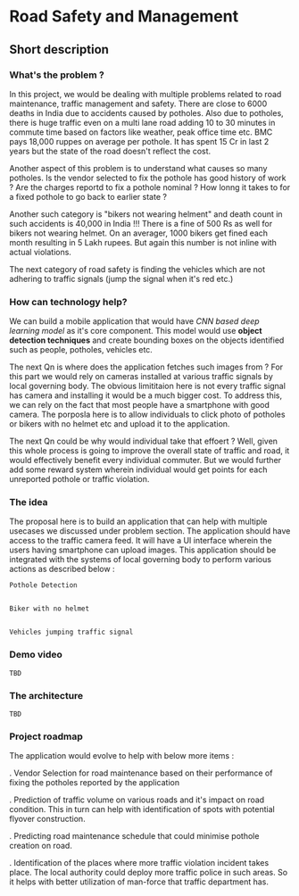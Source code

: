 # Road Safety and Management

## Short description

### What's the problem ?

In this project, we would be dealing with multiple problems related to road maintenance, traffic management and safety. There are close to 6000 deaths in India due to accidents caused by potholes. Also due to potholes, there is huge traffic even on a multi lane road adding 10 to 30 minutes in commute time based on factors like weather, peak office time etc. BMC pays 18,000 ruppes on average per pothole. It has spent 15 Cr in last 2 years but the state of the road doesn't reflect the cost.

Another aspect of this problem is to understand what causes so many potholes. Is the vendor selected to fix the pothole has good history of work ? Are the charges reportd to  fix a pothole nominal ? How lonng it takes to for a fixed pothole to go back to earlier state ?

Another such category is "bikers not wearing helment" and death count in such accidents is 40,000 in India !!! There is a fine of 500 Rs as well for bikers not wearing helmet. On an averager, 1000 bikers get fined each month resulting in 5 Lakh rupees. But again this number is not inline with actual violations.

The next category of road safety is finding the vehicles which are not adhering to traffic signals (jump the signal when it's red etc.)


### How can technology help?

We can build a mobile application that would have <i>CNN based deep learning model</i> as it's core component. This model would use <b>object detection techniques</b> and create bounding boxes on the objects identified such as people, potholes, vehicles etc.

The next Qn is where does the application fetches such images from ? For this part we would rely on cameras installed at various traffic signals by local governing body. The obvious limititaion here is not every traffic signal has camera and installing it would be a much bigger cost.
To address this, we can rely on the fact that most people have a smartphone with good camera. The porposla here is to allow individuals to click photo of potholes or bikers with no helmet etc and upload it to the application.

The next Qn could be why would individual take that effoert ? 
Well, given this whole process is going to improve the overall state of traffic and road, it would effectively benefit every individual commuter. But we would further add some reward system wherein individual would get points for each unreported pothole or traffic violation.


### The idea

The proposal here is to build an application that can help with multiple usecases we discussed under problem section. 
The application should have access to the traffic camera feed. It will have a UI interface wherein the users having smartphone can upload images. This application should be integrated with the systems of local governing body to perform various actions as described below :

    Pothole Detection
    
    
    Biker with no helmet
    
    
    Vehicles jumping traffic signal



### Demo video
    TBD

### The architecture
    TBD


### Project roadmap

The application would  evolve to help with below more items :
   
   . Vendor Selection for road maintenance based on their performance of fixing the potholes reported by the application
   
   . Prediction of traffic volume on various roads and it's impact on road condition. This in turn can help with identification of spots with potential   
   flyover construction.
   
   . Predicting road maintenance schedule that could minimise pothole creation on road.
   
   . Identification of the places where more traffic violation incident takes place. The local authority could deploy more traffic police in such areas. So 
   it helps with  better utilization of man-force that traffic department has. 
   
   

